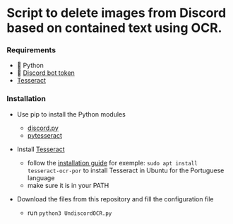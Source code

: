 # Script to delete images from Discord based on contained text using OCR.

### **Requirements**

- 🐍️ Python 
- 🤖 [Discord bot token](https://discord.com/developers/applications)
- [Tesseract](https://github.com/tesseract-ocr/tesseract)


### **Installation**

- Use pip to install the Python modules
    - [discord.py](https://github.com/Rapptz/discord.py)
    - [pytesseract](https://github.com/madmaze/pytesseract)

- Install [Tesseract](https://github.com/tesseract-ocr/tesseract) 
    - follow the [installation guide](https://tesseract-ocr.github.io/tessdoc/Installation.html)
	  for exemple:  `sudo apt install tesseract-ocr-por`
	  to install Tesseract in Ubuntu for the Portuguese language 
	- make sure it is in your PATH

- Download the files from this repository and fill the configuration file
    - run `python3 UndiscordOCR.py`







